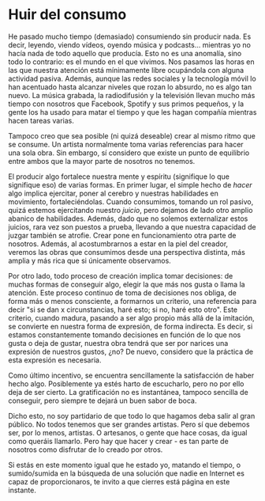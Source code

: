 # Huir del  consumo

He pasado mucho tiempo (demasiado) consumiendo sin producir nada. Es decir,
leyendo, viendo vídeos, oyendo música y podcasts... mientras yo no hacía nada
de todo aquello que producía. Esto no es una anomalía, sino todo lo contrario:
es el mundo en el que vivimos. Nos pasamos las horas en las que nuestra
atención está mínimamente libre ocupándola con alguna actividad pasiva. Además,
aunque las redes sociales y la tecnología móvil lo han acentuado hasta alcanzar
niveles que rozan lo absurdo, no es algo tan nuevo. La música grabada, la
radiodifusión y la televisión llevan mucho más tiempo con nosotros que
Facebook, Spotify y sus primos pequeños, y la gente los ha usado para matar el
tiempo y que les hagan compañía mientras hacen tareas varias.

Tampoco creo que sea posible (ni quizá deseable) crear al mismo ritmo que se
consume. Un artista normalmente toma varias referencias para hacer una sola
obra. Sin embargo, sí considero que existe un punto de equilibrio entre ambos
que la mayor parte de nosotros no tenemos.

El producir algo fortalece nuestra mente y espíritu (signifique lo que
signifique eso) de varias formas. En primer lugar, el simple hecho de _hacer_
algo implica ejercitar, poner al cerebro y nuestras habilidades en movimiento,
fortaleciéndolas. Cuando consumimos, tomando un rol pasivo, quizá estemos
ejercitando nuestro _juicio_, pero dejamos de lado otro amplio abanico de
habilidades. Además, dado que no solemos externalizar estos juicios, rara vez
son puestos a prueba, llevando a que nuestra capacidad de juzgar también se
atrofie. Crear pone en funcionamiento otra parte de nosotros. Además, al
acostumbrarnos a estar en la piel del creador, veremos las obras que consumimos
desde una perspectiva distinta, más amplia y más rica que si únicamente
observamos. 

Por otro lado, todo proceso de creación implica tomar decisiones: de muchas
formas de conseguir algo, elegir la que más nos gusta o llama la atención. Este
proceso continuo de toma de decisiones nos obliga, de forma más o menos
consciente, a formarnos un criterio, una referencia para decir "si se dan x
circunstancias, haré esto; si no, haré esto otro". Este criterio, cuando
madura, pasando a ser algo propio más allá de la imitación, se convierte en
nuestra forma de expresión, de forma indirecta. Es decir, si estamos
constantemente tomando decisiones en función de lo que nos gusta o deja de
gustar, nuestra obra tendrá que ser por narices una expresión de nuestros
gustos, ¿no? De nuevo, considero que la práctica de esta expresión es
necesaria.

Como último incentivo, se encuentra sencillamente la satisfacción de haber
hecho algo. Posiblemente ya estés harto de escucharlo, pero no por ello deja de
ser cierto. La gratificación no es instantánea, tampoco sencilla de conseguir,
pero siempre te dejará un buen sabor de boca.

Dicho esto, no soy partidario de que todo lo que hagamos deba salir al gran
público. No todos tenemos que ser grandes artistas. Pero sí que debemos ser,
por lo menos, artistas. O artesanos, o gente que hace cosas, da igual como
queráis llamarlo. Pero hay que hacer y crear - es tan parte de nosotros como
disfrutar de lo creado por otros.

Si estás en este momento igual que he estado yo, matando el tiempo, o
sumido/sumida en la búsqueda de una solución que nadie en Internet es capaz de
proporcionaros, te invito a que cierres está página en este instante.
